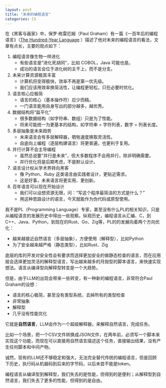 ```yaml
---
layout: post
title: "未来的编程语言"
categories: CS
---
```


在《黑客与画家》中，保罗·格雷厄姆（Paul Graham）有一篇《一百年后的编程语言》（[The Hundred-Year Language](https://paulgraham.com/hundred.html) ）描述了他对未来的编程语言的看法，文章有点长，主要的观点如下：

1. 编程语言像生物一样进化
    - 有些语言是“进化死胡同”，比如 COBOL，Java 可能也是。
    - 成功的语言会位于进化树的主干上，而不是分支。
2. 未来计算资源极其丰富
    - 计算机将变得极快，效率不再是第一优先级。
    - 我们应该用效率换简洁性，让编程更轻松，只在必要时优化。
3. 语言核心应极简
    - 语言的核心（基本操作符）应少而精。
    - 一门语言能用自身写出的部分越多，越优秀。
4. 数据结构将“扁平化”
    - 很多数据结构（如字符串、数组）只是为了性能。
    - 将来可能统一为更基本的结构，如字符串 = 字符列表，数字 = 列表长度。
5. 多层抽象是未来趋势
    - 未来语言会有多层解释器，牺牲速度换取灵活性。
    - 自底向上编程（逐层构建语言）将更普遍，也更利于复用。
6. 并行计算不会主导编程
    - 虽然总说要“并行是未来”，但大多数程序不会用并行，除非明确需要。
    - 并行优化将是后期考虑，不是默认设计。
7. 语言设计权从学术界转向黑客
    - 像 Python、Ruby 这类语言由实践者设计，更贴近需求。
    - 这是好事，未来语言将更实用、更创新。
8. 百年语言可以现在开始设计
    - 我们可以设想资源无限，问：“写这个程序最简洁的方式是什么？”
    - 用这种思路设计的语言，今天就能作为伪代码或原型使用。

我不是PL（Programming Language）专家，甚至没有什么PL的相关知识，只是从编程语言的发展历史中得出一些观察。纵观历史，编程语言从汇编、C，到C++、Java、Python，到现在的Rust、Go、Zig等，PL的的发展向着两个方向优化：
- 越来越接近自然语言（多层抽象），方便使用（解释型），比如Python
- 为了安全越来越严格（静态类型），比如Rust、Zig

底层的库的开发对安全性会有要求而选择更加安全的做静态检查的语言，而在应用层会选择更加灵活的解释型语言，写出越来越多的月抛型的脚本语言，来快速实现想法。语言从编译型向解释型转变是一个大趋势。

但是，由于LLM的出现会带来一些转变，有一种新的编程语言，非常符合Paul Graham的设想：
- 语言的核心极简，甚至没有类型系统，去掉所有的类型检查
- 非常抽象
- 解释型
- 几乎没有性能优化

它就是**自然语言**，LLM会作为一个超级解释器，来解释自然语言，完成任务。

比如一个场景，把一个CSV文件转换成JSON文件，在两年前，必须写一个脚本来实现这个功能，而现在可以直接用自然语言描述这个任务，直接输出结果，没有产生任何脚本和中间产物。

诚然，现有的LLM还不够稳定和强大，无法完全替代传统的编程语言，但是回顾下历史，执行码从机器码到后来的字节码，以后未尝不能是token。

编程语言从编译型到解释型，我们失去的是性能，但得到的是便利；从解释型到自然语言，我们失去了更多的性能，但得到的是自由。